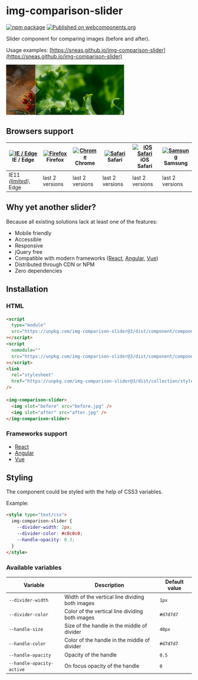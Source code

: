 # img-comparison-slider

[![npm package](https://img.shields.io/npm/v/img-comparison-slider.svg)](https://www.npmjs.com/package/img-comparison-slider)
[![Published on webcomponents.org](https://img.shields.io/badge/webcomponents.org-published-blue.svg)](https://www.webcomponents.org/element/img-comparison-slider)

Slider component for comparing images (before and after).

Usage examples: [https://sneas.github.io/img-comparison-slider](https://sneas.github.io/img-comparison-slider)

![Example](docs/example.gif)

## Browsers support

| [<img src="https://raw.githubusercontent.com/alrra/browser-logos/master/src/edge/edge_48x48.png" alt="IE / Edge" width="24px" height="24px" />](http://godban.github.io/browsers-support-badges/)</br>IE / Edge | [<img src="https://raw.githubusercontent.com/alrra/browser-logos/master/src/firefox/firefox_48x48.png" alt="Firefox" width="24px" height="24px" />](http://godban.github.io/browsers-support-badges/)</br>Firefox | [<img src="https://raw.githubusercontent.com/alrra/browser-logos/master/src/chrome/chrome_48x48.png" alt="Chrome" width="24px" height="24px" />](http://godban.github.io/browsers-support-badges/)</br>Chrome | [<img src="https://raw.githubusercontent.com/alrra/browser-logos/master/src/safari/safari_48x48.png" alt="Safari" width="24px" height="24px" />](http://godban.github.io/browsers-support-badges/)</br>Safari | [<img src="https://raw.githubusercontent.com/alrra/browser-logos/master/src/safari-ios/safari-ios_48x48.png" alt="iOS Safari" width="24px" height="24px" />](http://godban.github.io/browsers-support-badges/)</br>iOS Safari | [<img src="https://raw.githubusercontent.com/alrra/browser-logos/master/src/samsung-internet/samsung-internet_48x48.png" alt="Samsung" width="24px" height="24px" />](http://godban.github.io/browsers-support-badges/)</br>Samsung |
| --------------------------------------------------------------------------------------------------------------------------------------------------------------------------------------------------------------- | ----------------------------------------------------------------------------------------------------------------------------------------------------------------------------------------------------------------- | ------------------------------------------------------------------------------------------------------------------------------------------------------------------------------------------------------------- | ------------------------------------------------------------------------------------------------------------------------------------------------------------------------------------------------------------- | ----------------------------------------------------------------------------------------------------------------------------------------------------------------------------------------------------------------------------- | ----------------------------------------------------------------------------------------------------------------------------------------------------------------------------------------------------------------------------------- |
| IE11 _([limited](docs/ie.md))_, Edge                                                                                                                                                                            | last 2 versions                                                                                                                                                                                                   | last 2 versions                                                                                                                                                                                               | last 2 versions                                                                                                                                                                                               | last 2 versions                                                                                                                                                                                                               | last 2 versions                                                                                                                                                                                                                     |

## Why yet another slider?

Because all existing solutions lack at least one of the features:

- Mobile friendly
- Accessible
- Responsive
- jQuery free
- Compatible with modern frameworks ([React](bindings/react/README.md),
  [Angular](docs/installation/angular.md),
  [Vue](docs/installation/vue.md))
- Distributed through CDN or NPM
- Zero dependencies

<!--
```
<custom-element-demo>
  <template>
    <script type="module" src="https://unpkg.com/img-comparison-slider@3/dist/component/component.esm.js"></script>
    <script nomodule="" src="https://unpkg.com/img-comparison-slider@3/dist/component/component.js"></script>
    <link rel="stylesheet" href="https://unpkg.com/img-comparison-slider@3/dist/collection/styles/initial.css">

    <img-comparison-slider>
      <img slot="before" width="100%" src="https://sneas.github.io/img-comparison-slider/demo/images/before.jpg">
      <img slot="after" width="100%" src="https://sneas.github.io/img-comparison-slider/demo/images/after.jpg">
    </img-comparison-slider>
  </template>
</custom-element-demo>
```
-->

## Installation

### HTML

```html
<script
  type="module"
  src="https://unpkg.com/img-comparison-slider@3/dist/component/component.esm.js"
></script>
<script
  nomodule=""
  src="https://unpkg.com/img-comparison-slider@3/dist/component/component.js"
></script>
<link
  rel="stylesheet"
  href="https://unpkg.com/img-comparison-slider@3/dist/collection/styles/initial.css"
/>

<img-comparison-slider>
  <img slot="before" src="before.jpg" />
  <img slot="after" src="after.jpg" />
</img-comparison-slider>
```

### Frameworks support

- [React](bindings/react/README.md)
- [Angular](docs/installation/angular.md)
- [Vue](docs/installation/vue.md)

## Styling

The component could be styled with the help of CSS3 variables.

Example:

```html
<style type="text/css">
  img-comparison-slider {
    --divider-width: 2px;
    --divider-color: #c0c0c0;
    --handle-opacity: 0.3;
  }
</style>
```

### Available variables

| Variable                  | Description                                     | Default value |
| ------------------------- | ----------------------------------------------- | ------------- |
| `--divider-width`         | Width of the vertical line dividing both images | `1px`         |
| `--divider-color`         | Color of the vertical line dividing both images | `#d7d7d7`     |
| `--handle-size`           | Size of the handle in the middle of divider     | `40px`        |
| `--handle-color`          | Color of the handle in the middle of divider    | `#d7d7d7`     |
| `--handle-opacity`        | Opacity of the handle                           | `0.5`         |
| `--handle-opacity-active` | On focus opacity of the handle                  | `0`           |

